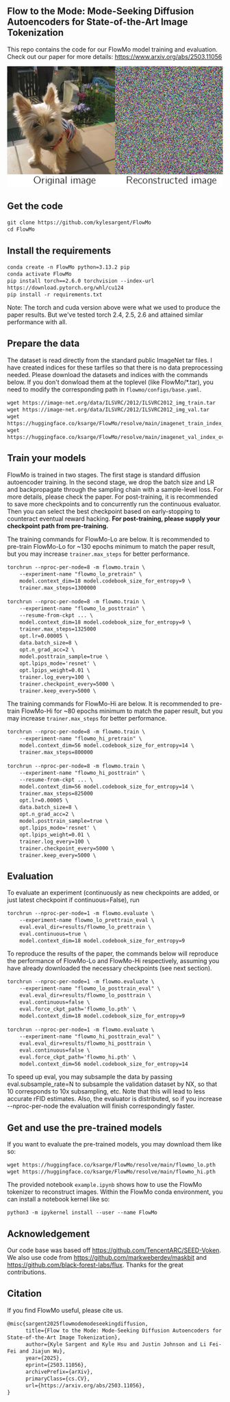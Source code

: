 ## Flow to the Mode: Mode-Seeking Diffusion Autoencoders for State-of-the-Art Image Tokenization

This repo contains the code for our FlowMo model training and evaluation. Check out our paper for more details: https://www.arxiv.org/abs/2503.11056

<p align="center">
  <img src="demo.gif" alt="sample GIF" />
</p>

## Get the code
```
git clone https://github.com/kylesargent/FlowMo
cd FlowMo
```

## Install the requirements
```
conda create -n FlowMo python=3.13.2 pip
conda activate FlowMo
pip install torch==2.6.0 torchvision --index-url https://download.pytorch.org/whl/cu124
pip install -r requirements.txt
```
Note: The torch and cuda version above were what we used to produce the paper results. But we've tested torch 2.4, 2.5, 2.6 and attained similar performance with all.

## Prepare the data
The dataset is read directly from the standard public ImageNet tar files. I have created indices for these tarfiles so that there is no data preprocessing needed. Please download the datasets and indices with the commands below. If you don't donwload them at the toplevel (like FlowMo/*.tar), you need to modify the corresponding path in `flowmo/configs/base.yaml`.

```
wget https://image-net.org/data/ILSVRC/2012/ILSVRC2012_img_train.tar
wget https://image-net.org/data/ILSVRC/2012/ILSVRC2012_img_val.tar
wget https://huggingface.co/ksarge/FlowMo/resolve/main/imagenet_train_index_overall.json
wget https://huggingface.co/ksarge/FlowMo/resolve/main/imagenet_val_index_overall.json
```

## Train your models
FlowMo is trained in two stages. The first stage is standard diffusion autoencoder training. In the second stage, we drop the batch size and LR and backpropagate through the sampling chain with a sample-level loss. For more details, please check the paper. For post-training, it is recommended to save more checkpoints and to concurrently run the continuous evaluator. Then you can select the best checkpoint based on early-stopping to counteract eventual reward hacking. <strong>For post-training, please supply your checkpoint path from pre-training.</strong>

The training commands for FlowMo-Lo are below. It is recommended to pre-train FlowMo-Lo for ~130 epochs minimum to match the paper result, but you may increase `trainer.max_steps` for better performance.
```
torchrun --nproc-per-node=8 -m flowmo.train \
    --experiment-name "flowmo_lo_pretrain" \
    model.context_dim=18 model.codebook_size_for_entropy=9 \
    trainer.max_steps=1300000

torchrun --nproc-per-node=8 -m flowmo.train \
    --experiment-name "flowmo_lo_posttrain" \
    --resume-from-ckpt ... \
    model.context_dim=18 model.codebook_size_for_entropy=9 \
    trainer.max_steps=1325000
    opt.lr=0.00005 \
    data.batch_size=8 \
    opt.n_grad_acc=2 \
    model.posttrain_sample=true \
    opt.lpips_mode='resnet' \
    opt.lpips_weight=0.01 \
    trainer.log_every=100 \
    trainer.checkpoint_every=5000 \
    trainer.keep_every=5000 \
```
The training commands for FlowMo-Hi are below. It is recommended to pre-train FlowMo-Hi for ~80 epochs minimum to match the paper result, but you may increase `trainer.max_steps` for better performance. 
```
torchrun --nproc-per-node=8 -m flowmo.train \
    --experiment-name "flowmo_hi_pretrain" \
    model.context_dim=56 model.codebook_size_for_entropy=14 \
    trainer.max_steps=800000

torchrun --nproc-per-node=8 -m flowmo.train \
    --experiment-name "flowmo_hi_posttrain" \
    --resume-from-ckpt ... \
    model.context_dim=56 model.codebook_size_for_entropy=14 \
    trainer.max_steps=825000
    opt.lr=0.00005 \
    data.batch_size=8 \
    opt.n_grad_acc=2 \
    model.posttrain_sample=true \
    opt.lpips_mode='resnet' \
    opt.lpips_weight=0.01 \
    trainer.log_every=100 \
    trainer.checkpoint_every=5000 \
    trainer.keep_every=5000 \
```

## Evaluation
To evaluate an experiment (continuously as new checkpoints are added, or just latest checkpoint if continuous=False), run

```
torchrun --nproc-per-node=1 -m flowmo.evaluate \
    --experiment-name flowmo_lo_prettrain_eval \
    eval.eval_dir=results/flowmo_lo_prettrain \
    eval.continuous=true \
    model.context_dim=18 model.codebook_size_for_entropy=9
```

To reproduce the results of the paper, the commands below will reproduce the performance of FlowMo-Lo and FlowMo-Hi respectively, assuming you have already downloaded the necessary checkpoints (see next section).
```
torchrun --nproc-per-node=1 -m flowmo.evaluate \
    --experiment-name "flowmo_lo_posttrain_eval" \
    eval.eval_dir=results/flowmo_lo_posttrain \
    eval.continuous=false \
    eval.force_ckpt_path='flowmo_lo.pth' \
    model.context_dim=18 model.codebook_size_for_entropy=9

torchrun --nproc-per-node=1 -m flowmo.evaluate \
    --experiment-name "flowmo_hi_posttrain_eval" \
    eval.eval_dir=results/flowmo_hi_posttrain \
    eval.continuous=false \
    eval.force_ckpt_path='flowmo_hi.pth' \
    model.context_dim=56 model.codebook_size_for_entropy=14
```
To speed up eval, you may subsample the data by passing eval.subsample_rate=N to subsample the validation dataset by NX, so that 10 corresponds to 10x subsampling, etc. Note that this will lead to less accurate rFID estimates. Also, the evaluator is distributed, so if you increase --nproc-per-node the evaluation will finish correspondingly faster.


## Get and use the pre-trained models
If you want to evaluate the pre-trained models, you may download them like so:
```
wget https://huggingface.co/ksarge/FlowMo/resolve/main/flowmo_lo.pth
wget https://huggingface.co/ksarge/FlowMo/resolve/main/flowmo_hi.pth
```
The provided notebook `example.ipynb` shows how to use the FlowMo tokenizer to reconstruct images. Within the FlowMo conda environment, you can install a notebook kernel like so:
```
python3 -m ipykernel install --user --name FlowMo
```

## Acknowledgement
Our code base was based off https://github.com/TencentARC/SEED-Voken. We also use code from https://github.com/markweberdev/maskbit and https://github.com/black-forest-labs/flux. Thanks for the great contributions.

## Citation
If you find FlowMo useful, please cite us.

```
@misc{sargent2025flowmodemodeseekingdiffusion,
      title={Flow to the Mode: Mode-Seeking Diffusion Autoencoders for State-of-the-Art Image Tokenization}, 
      author={Kyle Sargent and Kyle Hsu and Justin Johnson and Li Fei-Fei and Jiajun Wu},
      year={2025},
      eprint={2503.11056},
      archivePrefix={arXiv},
      primaryClass={cs.CV},
      url={https://arxiv.org/abs/2503.11056}, 
}
```